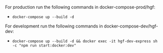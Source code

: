 For production run the following commands in docker-compose-prod/hgf:
- ``docker-compose up --build -d``

For development run the following commands in docker-compose-dev/hgf-dev:
- ``docker-compose up --build -d && docker exec -it hgf-dev-express sh -c "npm run start:docker:dev"``
